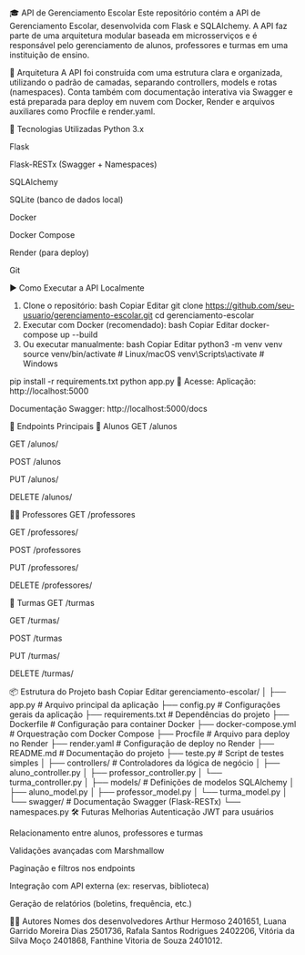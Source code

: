 🎓 API de Gerenciamento Escolar
Este repositório contém a API de Gerenciamento Escolar, desenvolvida com Flask e SQLAlchemy.
A API faz parte de uma arquitetura modular baseada em microsserviços e é responsável pelo gerenciamento de alunos, professores e turmas em uma instituição de ensino.

🧩 Arquitetura
A API foi construída com uma estrutura clara e organizada, utilizando o padrão de camadas, separando controllers, models e rotas (namespaces).
Conta também com documentação interativa via Swagger e está preparada para deploy em nuvem com Docker, Render e arquivos auxiliares como Procfile e render.yaml.

🚀 Tecnologias Utilizadas
Python 3.x

Flask

Flask-RESTx (Swagger + Namespaces)

SQLAlchemy

SQLite (banco de dados local)

Docker

Docker Compose

Render (para deploy)

Git

▶️ Como Executar a API Localmente
1. Clone o repositório:
bash
Copiar
Editar
git clone https://github.com/seu-usuario/gerenciamento-escolar.git
cd gerenciamento-escolar
2. Executar com Docker (recomendado):
bash
Copiar
Editar
docker-compose up --build
3. Ou executar manualmente:
bash
Copiar
Editar
python3 -m venv venv
source venv/bin/activate      # Linux/macOS
venv\Scripts\activate         # Windows

pip install -r requirements.txt
python app.py
🔗 Acesse:
Aplicação: http://localhost:5000

Documentação Swagger: http://localhost:5000/docs

📡 Endpoints Principais
📘 Alunos
GET /alunos

GET /alunos/<id>

POST /alunos

PUT /alunos/<id>

DELETE /alunos/<id>

👨‍🏫 Professores
GET /professores

GET /professores/<id>

POST /professores

PUT /professores/<id>

DELETE /professores/<id>

🏫 Turmas
GET /turmas

GET /turmas/<id>

POST /turmas

PUT /turmas/<id>

DELETE /turmas/<id>

📦 Estrutura do Projeto
bash
Copiar
Editar
gerenciamento-escolar/
│
├── app.py                  # Arquivo principal da aplicação
├── config.py               # Configurações gerais da aplicação
├── requirements.txt        # Dependências do projeto
├── Dockerfile              # Configuração para container Docker
├── docker-compose.yml      # Orquestração com Docker Compose
├── Procfile                # Arquivo para deploy no Render
├── render.yaml             # Configuração de deploy no Render
├── README.md               # Documentação do projeto
├── teste.py                # Script de testes simples
│
├── controllers/            # Controladores da lógica de negócio
│   ├── aluno_controller.py
│   ├── professor_controller.py
│   └── turma_controller.py
│
├── models/                 # Definições de modelos SQLAlchemy
│   ├── aluno_model.py
│   ├── professor_model.py
│   └── turma_model.py
│
└── swagger/                # Documentação Swagger (Flask-RESTx)
    └── namespaces.py
🛠️ Futuras Melhorias
Autenticação JWT para usuários

Relacionamento entre alunos, professores e turmas

Validações avançadas com Marshmallow

Paginação e filtros nos endpoints

Integração com API externa (ex: reservas, biblioteca)

Geração de relatórios (boletins, frequência, etc.)



🧑‍💻 Autores
Nomes dos desenvolvedores 
Arthur Hermoso                  2401651,
Luana Garrido Moreira Dias 	    2501736,
Rafala Santos Rodrigues        	2402206,
Vitória da Silva Moço        	2401868,
Fanthine Vitoria de Souza	    2401012.